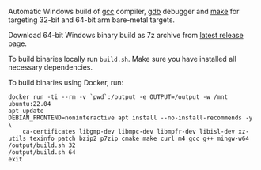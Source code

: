 Automatic Windows build of [gcc][] compiler, [gdb][] debugger and [make][] for targeting 32-bit and 64-bit arm bare-metal targets.

Download 64-bit Windows binary build as 7z archive from [latest release][] page.

To build binaries locally run `build.sh`. Make sure you have installed all necessary dependencies.

To build binaries using Docker, run:

    docker run -ti --rm -v `pwd`:/output -e OUTPUT=/output -w /mnt ubuntu:22.04
    apt update
    DEBIAN_FRONTEND=noninteractive apt install --no-install-recommends -y \
        ca-certificates libgmp-dev libmpc-dev libmpfr-dev libisl-dev xz-utils texinfo patch bzip2 p7zip cmake make curl m4 gcc g++ mingw-w64
    /output/build.sh 32
    /output/build.sh 64
    exit

[gcc]: https://gcc.gnu.org/
[gdb]: https://www.gnu.org/software/gdb/
[make]: https://www.gnu.org/software/make/
[latest release]: https://github.com/mmozeiko/build-gcc-arm/releases/latest

